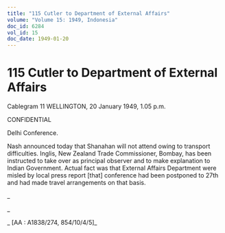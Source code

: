 ```yaml
---
title: "115 Cutler to Department of External Affairs"
volume: "Volume 15: 1949, Indonesia"
doc_id: 6284
vol_id: 15
doc_date: 1949-01-20
---
```


# 115 Cutler to Department of External Affairs

Cablegram 11 WELLINGTON, 20 January 1949, 1.05 p.m.

CONFIDENTIAL

Delhi Conference.

Nash announced today that Shanahan will not attend owing to transport difficulties. Inglis, New Zealand Trade Commissioner, Bombay, has been instructed to take over as principal observer and to make explanation to Indian Government. Actual fact was that External Affairs Department were misled by local press report [that] conference had been postponed to 27th and had made travel arrangements on that basis.

_

_

_ [AA : A1838/274, 854/10/4/5]_
